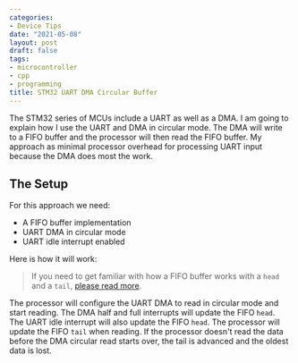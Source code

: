 ```yaml
---
categories:
- Device Tips
date: "2021-05-08"
layout: post
draft: false
tags:
- microcontroller
- cpp
- programming
title: STM32 UART DMA Circular Buffer
---
```


The STM32 series of MCUs include a UART as well as a DMA. I am going to explain how I use the UART and DMA in circular mode. The DMA will write to a FIFO buffer and the processor will then read the FIFO buffer. My approach as minimal processor overhead for processing UART input because the DMA does most the work.

## The Setup

For this approach we need:

- A FIFO buffer implementation
- UART DMA in circular mode
- UART idle interrupt enabled

Here is how it will work:

> If you need to get familiar with how a FIFO buffer works with a `head` and a `tail`, [please read more]().

The processor will configure the UART DMA to read in circular mode and start reading. The DMA half and full interrupts will update the FIFO `head`. The UART idle interrupt will also update the FIFO `head`. The processor will update the FIFO `tail` when reading. If the processor doesn't read the data before the DMA circular read starts over, the tail is advanced and the oldest data is lost.

